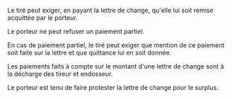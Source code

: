 Le tiré peut exiger, en payant la lettre de change, qu'elle lui soit remise acquittée par le porteur.

Le porteur ne peut refuser un paiement partiel.

En cas de paiement partiel, le tiré peut exiger que mention de ce paiement soit faite sur la lettre et que quittance lui en soit donnée.

Les paiements faits à compte sur le montant d'une lettre de change sont à la décharge des tireur et endosseur.

Le porteur est tenu de faire protester la lettre de change pour le surplus.
